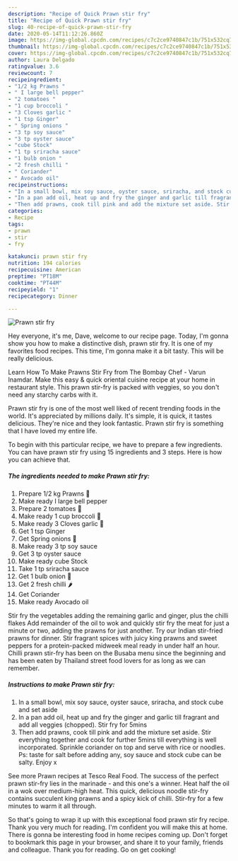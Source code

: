 ```yaml
---
description: "Recipe of Quick Prawn stir fry"
title: "Recipe of Quick Prawn stir fry"
slug: 40-recipe-of-quick-prawn-stir-fry
date: 2020-05-14T11:12:26.860Z
image: https://img-global.cpcdn.com/recipes/c7c2ce9740847c1b/751x532cq70/prawn-stir-fry-recipe-main-photo.jpg
thumbnail: https://img-global.cpcdn.com/recipes/c7c2ce9740847c1b/751x532cq70/prawn-stir-fry-recipe-main-photo.jpg
cover: https://img-global.cpcdn.com/recipes/c7c2ce9740847c1b/751x532cq70/prawn-stir-fry-recipe-main-photo.jpg
author: Laura Delgado
ratingvalue: 3.6
reviewcount: 7
recipeingredient:
- "1/2 kg Prawns "
- " I large bell pepper"
- "2 tomatoes "
- "1 cup broccoli "
- "3 Cloves garlic "
- "1 tsp Ginger"
- " Spring onions "
- "3 tp soy sauce"
- "3 tp oyster sauce"
- "cube Stock"
- "1 tp sriracha sauce"
- "1 bulb onion "
- "2 fresh chilli "
- " Coriander"
- " Avocado oil"
recipeinstructions:
- "In a small bowl, mix soy sauce, oyster sauce, sriracha, and stock cube and set aside"
- "In a pan add oil, heat up and fry the ginger and garlic till fragrant and add all veggies (chopped). Stir fry for 5mins"
- "Then add prawns, cook till pink and add the mixture set aside. Stir everything together and cook for further 5mins till everything is well incorporated. Sprinkle coriander on top and serve with rice or noodles. Ps: taste for salt before adding any, soy sauce and stock cube can be salty. Enjoy x"
categories:
- Recipe
tags:
- prawn
- stir
- fry

katakunci: prawn stir fry 
nutrition: 194 calories
recipecuisine: American
preptime: "PT18M"
cooktime: "PT44M"
recipeyield: "1"
recipecategory: Dinner

---
```



![Prawn stir fry](https://img-global.cpcdn.com/recipes/c7c2ce9740847c1b/751x532cq70/prawn-stir-fry-recipe-main-photo.jpg)

Hey everyone, it's me, Dave, welcome to our recipe page. Today, I'm gonna show you how to make a distinctive dish, prawn stir fry. It is one of my favorites food recipes. This time, I'm gonna make it a bit tasty. This will be really delicious.

Learn How To Make Prawns Stir Fry from The Bombay Chef - Varun Inamdar. Make this easy &amp; quick oriental cuisine recipe at your home in restaurant style. This prawn stir-fry is packed with veggies, so you don&#39;t need any starchy carbs with it.

Prawn stir fry is one of the most well liked of recent trending foods in the world. It's appreciated by millions daily. It's simple, it is quick, it tastes delicious. They're nice and they look fantastic. Prawn stir fry is something that I have loved my entire life.


To begin with this particular recipe, we have to prepare a few ingredients. You can have prawn stir fry using 15 ingredients and 3 steps. Here is how you can achieve that.

<!--inarticleads1-->

##### The ingredients needed to make Prawn stir fry:

1. Prepare 1/2 kg Prawns 🍤
1. Make ready  I large bell pepper
1. Prepare 2 tomatoes 🍅
1. Make ready 1 cup broccoli 🥦
1. Make ready 3 Cloves garlic 🧄
1. Get 1 tsp Ginger
1. Get  Spring onions 🧅
1. Make ready 3 tp soy sauce
1. Get 3 tp oyster sauce
1. Make ready cube Stock
1. Take 1 tp sriracha sauce
1. Get 1 bulb onion 🧅
1. Get 2 fresh chilli 🌶
1. Get  Coriander
1. Make ready  Avocado oil


Stir fry the vegetables adding the remaining garlic and ginger, plus the chilli flakes Add remainder of the oil to wok and quickly stir fry the meat for just a minute or two, adding the prawns for just another. Try our Indian stir-fried prawns for dinner. Stir fragrant spices with juicy king prawns and sweet peppers for a protein-packed midweek meal ready in under half an hour. Chilli prawn stir-fry has been on the Busaba menu since the beginning and has been eaten by Thailand street food lovers for as long as we can remember. 

<!--inarticleads2-->

##### Instructions to make Prawn stir fry:

1. In a small bowl, mix soy sauce, oyster sauce, sriracha, and stock cube and set aside
1. In a pan add oil, heat up and fry the ginger and garlic till fragrant and add all veggies (chopped). Stir fry for 5mins
1. Then add prawns, cook till pink and add the mixture set aside. Stir everything together and cook for further 5mins till everything is well incorporated. Sprinkle coriander on top and serve with rice or noodles. Ps: taste for salt before adding any, soy sauce and stock cube can be salty. Enjoy x


See more Prawn recipes at Tesco Real Food. The success of the perfect prawn stir-fry lies in the marinade - and this one&#39;s a winner. Heat half the oil in a wok over medium-high heat. This quick, delicious noodle stir-fry contains succulent king prawns and a spicy kick of chilli. Stir-fry for a few minutes to warm it all through. 

So that's going to wrap it up with this exceptional food prawn stir fry recipe. Thank you very much for reading. I'm confident you will make this at home. There is gonna be interesting food in home recipes coming up. Don't forget to bookmark this page in your browser, and share it to your family, friends and colleague. Thank you for reading. Go on get cooking!
